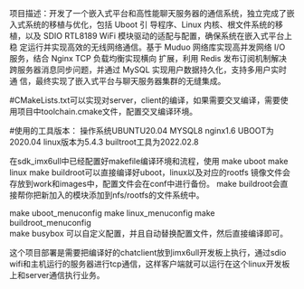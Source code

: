 项目描述：开发了一个嵌入式平台和高性能聊天服务器的通信系统，独立完成了嵌入式系统的移植与优化，包括 Uboot 引
导程序、Linux 内核、根文件系统的移植，以及 SDIO RTL8189 WiFi 模块驱动的适配与配置，确保系统在嵌入式平台上稳
定运行并实现高效的无线网络通信。基于 Muduo 网络库实现高并发网络 I/O 服务，结合 Nginx TCP 负载均衡实现横向
扩展，利用 Redis 发布订阅机制解决跨服务器消息同步问题，并通过 MySQL 实现用户数据持久化，支持多用户实时通
信，最终实现了嵌入式平台与聊天服务器集群的无缝集成。

#CMakeLists.txt可以实现对server，client的编译，如果需要交叉编译，需要使用项目中toolchain.cmake文件，配置交叉编译环境。

#使用的工具版本：
  操作系统UBUNTU20.04 MYSQL8 nginx1.6 UBOOT为2020.04  linux版本为5.4.3 builtroot工具为2022.02.8

在sdk_imx6ull中已经配置好makefile编译环境和流程，使用
make uboot  make linux   make buildroot可以直接编译好uboot，linux以及对应的rootfs
镜像文件会存放到work和images中，配置文件会在conf中进行备份。
make buildroot会直接帮你把新加入的模块添加到nfs/rootfs的文件系统中。

make uboot_menuconfig
make linux_menuconfig
make buildroot_menuconfig  
make busybox 
可以自定义配置，并且自动替换配置文件，然后直接编译即可。

这个项目部署是需要把编译好的chatclient放到imx6ull开发板上执行，通过sdio wifi和主机运行的服务器进行tcp通信，这样客户端就可以运行在这个linux开发板上和server通信执行业务。
